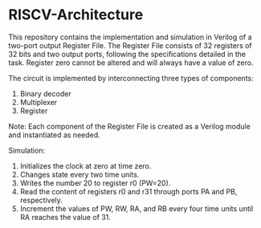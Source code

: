 # RISCV-Architecture

This repository contains the implementation and simulation in Verilog of a two-port output Register File. The Register File consists of 32 registers of 32 bits and two output ports, following the specifications detailed in the task. Register zero cannot be altered and will always have a value of zero.

The circuit is implemented by interconnecting three types of components: 
1. Binary decoder
2. Multiplexer
3. Register

Note: Each component of the Register File is created as a Verilog module and instantiated as needed.

Simulation:
1. Initializes the clock at zero at time zero.
2. Changes state every two time units.
3. Writes the number 20 to register r0 (PW=20).
4. Read the content of registers r0 and r31 through ports PA and PB, respectively.
5. Increment the values of PW, RW, RA, and RB every four time units until RA reaches the value of 31.

